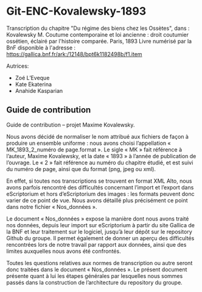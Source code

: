 # Git-ENC-Kovalewsky-1893

Transcription du chapitre "Du régime des biens chez les Ossètes",
dans : Kovalewsky M. Coutume contemporaine et loi ancienne : droit coutumier ossétien, éclairé par l'histoire comparée. Paris, 1893 
Livre numérisé par la BnF disponible à l'adresse : https://gallica.bnf.fr/ark:/12148/bpt6k1182498b/f1.item

Autrices:

- Zoé L’Eveque
- Kate Ekaterina
- Anahide Kasparian

## Guide de contribution

Guide de contribution – projet Maxime Kovalewsky. 

Nous avons décidé de normaliser le nom attribué aux fichiers de façon à produire un ensemble uniforme : nous avons choisi l’appellation « MK_1893_2_numéro de page.format ». Le sigle « MK » fait référence à l’auteur, Maxime Kovalewsky, et la date « 1893 » à l’année de publication de l’ouvrage. Le « 2 » fait référence au numéro du chapitre étudié, et est suivi du numéro de page, ainsi que du format (png, jpeg ou xml). 

En effet, si toutes nos transcriptions se trouvent en format XML Alto, nous avons parfois rencontré des difficultés concernant l’import et l’export dans eScriptorium et hors d’eScriptorium des images : les formats peuvent donc varier de ce point de vue. Nous avons détaillé plus précisément ce point dans notre fichier « Nos_données ».  

Le document « Nos_données » expose la manière dont nous avons traité nos données, depuis leur import sur eScriptorium à partir du site Gallica de la BNF et leur traitement sur le logiciel, jusqu’à leur dépôt sur le repository Github du groupe. Il permet également de donner un aperçu des difficultés rencontrées lors de notre travail par rapport aux données, ainsi que des limites auxquelles nous avons été confrontés. 

Toutes les questions relatives aux normes de transcription ou autre seront donc traitées dans le document « Nos_données ». Le présent document présente quant à lui les étapes générales par lesquelles nous sommes passés dans la construction de l’architecture du repository du groupe. 
